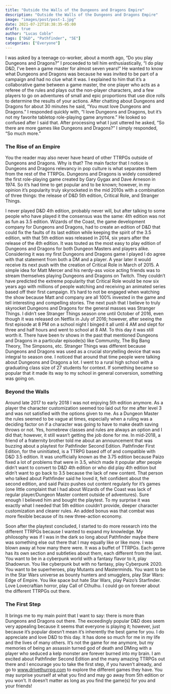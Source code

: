 ```yaml
---
title: "Outside the Walls of the Dungeons and Dragons Empire"
description: "Outside the Walls of the Dungeons and Dragons Empire"
image: "images/post/post-1.jpg"
date: 2021-07-22T18:38:35-05:00
draft: true
author: "Lucas Coble"
tags: ["D&D", "Pathfinder", "5E"]
categories: ["Everyone"]
---
```

I was asked by a teenage co-worker, about a month ago, “Do you play Dungeons and Dragons?” I proceeded to tell him enthusiastically, “I do play D&D, I’ve been a game master for almost seven years!” He wanted to know what Dungeons and Dragons was because he was invited to be part of a campaign and had no clue what it was. I explained to him that it’s a collaborative game between a game master, the one player who acts as a referee of the rules and plays out the non-player characters, and a few players to go on adventures of small and epic proportions that use dice rolls to determine the results of your actions. After chatting about Dungeons and Dragons for about 30 minutes he said, “You must love Dungeons and Dragons.” I responded quickly with, “I love Dungeons and Dragons, but it’s not my favorite tabletop role-playing game anymore.” He looked so confused after I said that. After processing what I just uttered he asked, “So there are more games like Dungeons and Dragons?” I simply responded, “So much more.”

<h3>The Rise of an Empire</h3>

You the reader may also never have heard of other TTRPGs outside of Dungeons and Dragons. Why is that? The main factor that I notice is Dungeons and Dragons relevancy in pop culture is what separates them from the rest of the TTRPGs. Dungeons and Dragons is widely considered the first role-playing game created by Gary Gygax and Dave Arneson in 1974. So it’s had time to get popular and to be known; however, in my opinion it’s popularity truly skyrocketed in the mid 2010s with a combination of three things: the release of D&D 5th edition, Critical Role, and Stranger Things.

I never played D&D 4th edition, probably never will, but after talking to some people who have played it the consensus was the same: 4th edition was not as fun as 3.5 edition. Wizards of the Coast, the game development company for Dungeons and Dragons, had to create an edition of D&D that could fix the faults of its last edition while keeping the spirit of the 3.5 edition, with that 5th edition was released in 2014, six years after the release of the 4th edition. It was touted as the most easy to play edition of Dungeons and Dragons for both Dungeon Masters and players alike. Considering it was my first Dungeons and Dragons game I played I do agree with that statement from both a DM and a player. A year later it would receive its next push with the creation of Critical Role in March of 2015. A simple idea for Matt Mercer and his nerdy-ass voice acting friends was to stream themselves playing Dungeons and Dragons on Twitch. They couldn’t have predicted the extreme popularity that Critical Role would be now six years ago with millions of people watching and receiving an animated series based off their first campaign. It’s hard to not be engaged when watching the show because Matt and company are all 100% invested in the game and tell interesting and compelling stories. The next push that I believe to truly skyrocket Dungeons and Dragons for the general masses was Stranger Things. I didn’t see Stranger Things season one until October of 2016, even though it was released on Netflix in July of 2016; however, after seeing the first episode at 8 PM on a school night I binged it all until 4 AM and slept for three and half hours and went to school at 8 AM. To this day it was still worth it. There have been tv shows in the past that mentioned Dungeons and Dragons in a particular episode(s) like Community, The Big Bang Theory, The Simpsons, etc. Stranger Things was different because Dungeons and Dragons was used as a crucial storytelling device that was integral to season one. I noticed that around that time people were talking about Dungeons and Dragons a lot. I went to a rural high school with a graduating class size of 27 students for context. If something became so popular that it made its way to my school in general conversion, something was going on.

<h3>Beyond the Walls</h3>


Around late 2017 to early 2018 I was not enjoying 5th edition anymore. As a player the character customization seemed too laid out for me after level 3 and was not satisfied with the options given to me. As a Dungeon Master the rules seemed to be vague at times, especially when a ruling was a deciding factor on if a character was going to have to make death saving throws or not. Yes, homebrew classes and rules are always an option and I did that; however, it still wasn’t getting the job done for me. In mid-2018, a friend of a fraternity brother told me about an announcement that was buzzing about a playtest for Pathfinder Second Edition. Pathfinder First Edition, for the uninitiated, is a TTRPG based off of and compatible with D&D 3.5 edition. It was unofficially known as the 3.75 edition because Paizo fixed a lot of problems that were in 3.5, which made it popular after people didn’t want to convert to D&D 4th edition or who did play 4th edition but didn’t want to go back to 3.5 because the lack of new content. That person who talked about Pathfinder said he loved it, felt confident about the second edition, and said Paizo pushes out content regularly for it’s games (one little complaint that I had about Wizards of the Coast was lack of regular player/Dungeon Master content outside of adventures). Sure enough I believed him and bought the playtest. To my surprise it was exactly what I needed that 5th edition couldn’t provide, deeper character customization and clearer rules. An added bonus was that combat was more flexible because of its new three-action economy.

Soon after the playtest concluded, I started to do more research into the different TTRPGs because I wanted to expand my knowledge. My philosophy was if I was in the dark so long about Pathfinder maybe there was something else out there that I may equally like or like more. I was blown away at how many there were. It was a buffet of TTRPGs. Each genre has its own section and subtleties about them, each different from the last. You want to be in a cyberpunk world with a fantasy flavor to it, play Shadowrun. You like cyberpunk but with no fantasy, play Cyberpunk 2020. You want to be superheroes, play Mutants and Masterminds. You want to be in the Star Wars universe as bounty hunters and smugglers, play Star Wars: Edge of Empire. You like space but hate Star Wars, play Paizo’s Starfinder. Love Lovecraftian horror, play Call of Cthulhu. I could go on forever about the different TTRPGs out there.

<h3>The First Step</h3>

It brings me to my main point that I want to say: there is more than Dungeons and Dragons out there. The exceedingly popular D&D does seem very appealing because it seems that everyone is playing it; however, just because it’s popular doesn’t mean it’s inherently the best game for you. I do appreciate and love D&D to this day. It has done so much for me in my life and the lives of many others. It’s not the game for me anymore, but my memories of being an assassin turned god of death and DMing with a player who seduced a kelp monster are forever burned into my brain. I am excited about Pathfinder Second Edition and the many amazing TTRPGs out there and I encourage you to take the first step, if you haven’t already, and go to www.drivethurrpg.com to explore the different games they have. You may surprise yourself at what you find and may go away from 5th edition or you won’t. It doesn’t matter as long as you find the game(s) for you and your friends!
